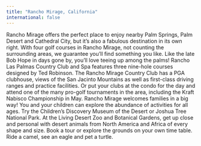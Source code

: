 ```yaml
---
title: "Rancho Mirage, California"
international: false
---
```


Rancho Mirage offers the perfect place to enjoy nearby Palm Springs, Palm Desert and Cathedral City, but it’s also a fabulous destination in its own right. With four golf courses in Rancho Mirage, not counting the surrounding areas, we guarantee you’ll find something you like. Like the late Bob Hope in days gone by, you’ll love teeing up among the palms! Rancho Las Palmas Country Club and Spa features three nine-hole courses designed by Ted Robinson. The Rancho Mirage Country Club has a PGA clubhouse, views of the San Jacinto Mountains as well as first-class driving ranges and practice facilities. Or put your clubs at the condo for the day and attend one of the many pro-golf tournaments in the area, including the Kraft Nabisco Championship in May. Rancho Mirage welcomes families in a big way! You and your children can explore the abundance of activities for all ages. Try the Children’s Discovery Museum of the Desert or Joshua Tree National Park. At the Living Desert Zoo and Botanical Gardens, get up close and personal with desert animals from North America and Africa of every shape and size. Book a tour or explore the grounds on your own time table. Ride a camel, see an eagle and pet a turtle.
  